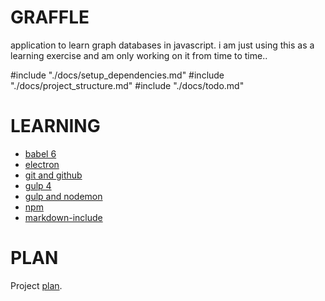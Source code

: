 # GRAFFLE #
application to learn graph databases in javascript. i am just using this as a learning exercise and am only working on it from time to time..

#include "./docs/setup_dependencies.md"
#include "./docs/project_structure.md"
#include "./docs/todo.md"

# LEARNING #
- [babel 6](./docs/babel_6.md)
- [electron](./docs/electron.md)
- [git and github](./docs/git.md)
- [gulp 4](./docs/gulp_4.md)
- [gulp and nodemon](./docs/gulp_nodemon.md)
- [npm](./docs/npm.md)
- [markdown-include](./docs/markdown_include.md)

# PLAN #
Project [plan](./docs/plan.md).
